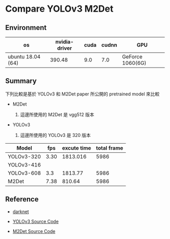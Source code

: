 # Compare YOLOv3 M2Det

## Environment

| os | nvidia-driver | cuda | cudnn | GPU |
| --- | --- | --- | --- |--- |
| ubuntu 18.04 (64) | 390.48 | 9.0 | 7.0 | GeForce 1060(6G) |

## Summary

下列比較是基於 YOLOv3 和 M2Det paper 所公開的 pretrained model 來比較

- M2Det

  1. 這邊所使用的 M2Det 是 vgg512 版本

- YOLOv3

  1. 這邊所使用的 YOLOv3 是 320 版本


| Model | fps | excute time | total frame |
| --- | --- | --- | --- |
| YOLOv3-320 | 3.30 | 1813.016 | 5986 |
| YOLOv3-416 |  |  |  |
| YOLOv3-608 | 3.3 | 1813.77 | 5986 |
| M2Det | 7.38 | 810.64 | 5986 |

## Reference

- [darknet](https://github.com/pjreddie/darknet)

- [YOLOv3 Source Code](https://github.com/iArunava/YOLOv3-Object-Detection-with-OpenCV)

- [M2Det Source Code](https://github.com/qijiezhao/M2Det)